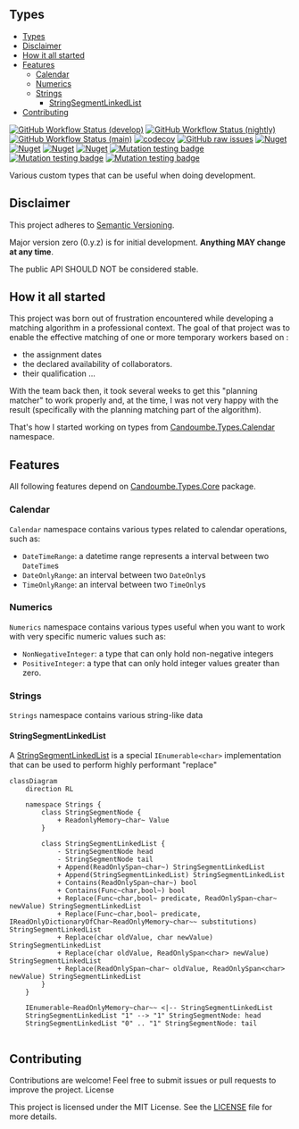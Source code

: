 <!-- omit in toc -->
Types
----

<!-- TOC -->
  * [Types](#types)
  * [Disclaimer](#disclaimer)
  * [How it all started](#how-it-all-started)
  * [Features](#features)
    * [Calendar](#calendar)
    * [Numerics](#numerics)
    * [Strings](#strings)
      * [StringSegmentLinkedList](#stringsegmentlinkedlist)
  * [Contributing](#contributing)
<!-- TOC -->


[![GitHub Workflow Status (develop)](https://github.com/candoumbe/Candoumbe.Types/actions/workflows/integration.yml/badge.svg?branch=develop)](https://github.com/candoumbe/Candoumbe.Types/actions/workflows/integration.yml)
[![GitHub Workflow Status (nightly)](https://github.com/candoumbe/Candoumbe.Types/actions/workflows/nightly.yml/badge.svg?branch=develop)](https://github.com/candoumbe/Candoumbe.Types/actions/workflows/nightly.yml)
[![GitHub Workflow Status (main)](https://github.com/candoumbe/Candoumbe.Types/actions/workflows/delivery.yml/badge.svg?branch=main)](https://github.com/candoumbe/Candoumbe.Types/actions/workflows/delivery.yml)
[![codecov](https://codecov.io/gh/candoumbe/candoumbe.types/branch/develop/graph/badge.svg?token=FHSC41A4X3)](https://codecov.io/gh/candoumbe/candoumbe.types)
[![GitHub raw issues](https://img.shields.io/github/issues-raw/candoumbe/candoumbe.types)](https://github.com/candoumbe/candoumbe.types/issues)
[![Nuget](https://img.shields.io/nuget/vpre/candoumbe.types.core?label=Candoumbe.Types.Core)](https://nuget.org/packages/candoumbe.types.core)
[![Nuget](https://img.shields.io/nuget/vpre/candoumbe.types.calendar?label=Candoumbe.Types.Calendar)](https://nuget.org/packages/candoumbe.types.calendar)
[![Nuget](https://img.shields.io/nuget/vpre/candoumbe.types.strings?label=Candoumbe.Types.Strings)](https://nuget.org/packages/candoumbe.types.strings)
[![Nuget](https://img.shields.io/nuget/vpre/candoumbe.types.numerics?label=Candoumbe.Types.Numerics)](https://nuget.org/packages/candoumbe.types.numerics)
[![Mutation testing badge](https://img.shields.io/endpoint?label=Candoumbe.Types.Calendar&style=flat&url=https%3A%2F%2Fbadge-api.stryker-mutator.io%2Fgithub.com%2Fcandoumbe%2FCandoumbe.Types.Calendar2Fbaseline%2Fdevelop)](https://dashboard.stryker-mutator.io/reports/github.com/candoumbe/Candoumbe.Types.Calendar/baseline/develop)
[![Mutation testing badge](https://img.shields.io/endpoint?label=Candoumbe.Types.Numerics&style=flat&url=https%3A%2F%2Fbadge-api.stryker-mutator.io%2Fgithub.com%2Fcandoumbe%2FCandoumbe.Types.Numerics%2Fbaseline%2Fdevelop)](https://dashboard.stryker-mutator.io/reports/github.com/candoumbe/Candoumbe.Types.Numerics/baseline/develop)
[![Mutation testing badge](https://img.shields.io/endpoint?label=Candoumbe.Types.Strings&style=flat&url=https%3A%2F%2Fbadge-api.stryker-mutator.io%2Fgithub.com%2Fcandoumbe%2FCandoumbe.Types.Strings%2Fbaseline%2Fdevelop)](https://dashboard.stryker-mutator.io/reports/github.com/candoumbe/Candoumbe.Types.Strings/baseline/develop)

Various custom types that can be useful when doing development.

## Disclaimer

This project adheres to [Semantic Versioning](https://semver.org/spec/v2.0.0.html).

Major version zero (0.y.z) is for initial development. **Anything MAY change at any time**.

The public API SHOULD NOT be considered stable.

## How it all started

This project was born out of frustration encountered while developing a matching algorithm in a professional context.
The goal of that project was to enable the effective matching of one or more temporary workers based on :

- the assignment dates
- the declared availability of collaborators.
- their qualification ...

With the team back then, it took several weeks to get this "planning matcher" to work properly and,
at the time, I was not very happy with the result (specifically with the planning matching part of the algorithm).

That's how I started working on types from [Candoumbe.Types.Calendar](./src/Candoumbe.Types/Calendar) namespace.

## Features

All following features depend on [Candoumbe.Types.Core](https://nuget.org/packages/candoumbe.types.core) package.

### Calendar

`Calendar` namespace contains various types related to calendar operations, such as:

- `DateTimeRange`: a datetime range represents a interval between two `DateTime`s
- `DateOnlyRange`: an interval between two `DateOnly`s
- `TimeOnlyRange`: an interval between two `TimeOnly`s

### Numerics

`Numerics` namespace contains various types useful when you want to work with very specific numeric values such as:

- `NonNegativeInteger`: a type that can only hold non-negative integers
- `PositiveInteger`: a type that can only hold integer values greater than zero.

### Strings

`Strings` namespace contains various string-like data

#### StringSegmentLinkedList

A [StringSegmentLinkedList](./src/Candoumbe.Types.Strings/StringSegmentLinkedList.cs) is a special `IEnumerable<char>`
implementation
that can be used to perform highly performant "replace"

```mermaid
classDiagram
    direction RL

    namespace Strings {
        class StringSegmentNode {
            + ReadonlyMemory~char~ Value
        }

        class StringSegmentLinkedList {
            - StringSegmentNode head
            - StringSegmentNode tail
            + Append(ReadOnlySpan~char~) StringSegmentLinkedList
            + Append(StringSegmentLinkedList) StringSegmentLinkedList
            + Contains(ReadOnlySpan~char~) bool
            + Contains(Func~char,bool~) bool
            + Replace(Func~char,bool~ predicate, ReadOnlySpan~char~ newValue) StringSegmentLinkedList
            + Replace(Func~char,bool~ predicate, IReadOnlyDictionaryOfChar~ReadOnlyMemory~char~~ substitutions) StringSegmentLinkedList
            + Replace(char oldValue, char newValue) StringSegmentLinkedList
            + Replace(char oldValue, ReadOnlySpan<char> newValue) StringSegmentLinkedList
            + Replace(ReadOnlySpan~char~ oldValue, ReadOnlySpan<char> newValue) StringSegmentLinkedList
        }
    }

    IEnumerable~ReadOnlyMemory~char~~ <|-- StringSegmentLinkedList
    StringSegmentLinkedList "1" --> "1" StringSegmentNode: head
    StringSegmentLinkedList "0" .. "1" StringSegmentNode: tail


```

## Contributing

Contributions are welcome! Feel free to submit issues or pull requests to improve the project.
License

This project is licensed under the MIT License.
See the [LICENSE](./LICENSE) file for more details.